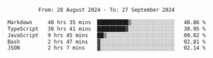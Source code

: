 <div align="center">
<p style="text-align: center;">
<!--START_SECTION:waka-->

```txt
From: 28 August 2024 - To: 27 September 2024

Markdown     40 hrs 35 mins  ██████████▒░░░░░░░░░░░░░░   40.86 %
TypeScript   38 hrs 41 mins  █████████▓░░░░░░░░░░░░░░░   38.95 %
JavaScript   9 hrs 45 mins   ██▒░░░░░░░░░░░░░░░░░░░░░░   09.82 %
Bash         2 hrs 47 mins   ▓░░░░░░░░░░░░░░░░░░░░░░░░   02.81 %
JSON         2 hrs 7 mins    ▓░░░░░░░░░░░░░░░░░░░░░░░░   02.14 %
```

<!--END_SECTION:waka-->
</p>
</div>
